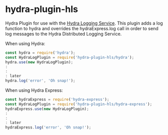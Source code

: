 # hydra-plugin-hls
Hydra Plugin for use with the [Hydra Logging Service](https://github.com/cjus/hydra-logging-svcs). This plugin adds a log function to hydra and overrides the hydraExpress.log call in order to send log messages to the Hydra Distributed Logging Service.

When using Hydra:

```js
const hydra = require('hydra');
const HydraLogPlugin = require('hydra-plugin-hls/hydra');
hydra.use(new HydraLogPlugin);
:
:
: later
hydra.log('error', 'Oh snap!');
```

When using Hydra Express:

```js
const hydraExpress = require('hydra-express');
const HydraLogPlugin = require('hydra-plugin-hls/hydra-express');
hydraExpress.use(new HydraLogPlugin);
:
:
: later
hydraExpress.log('error', 'Oh snap!');
```
